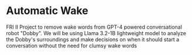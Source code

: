 # Automatic Wake
FRI II Project to remove wake words from GPT-4 powered conversational robot "Dobby". We will be using Llama 3.2-1B lightweight model to analyze the Dobby's surroundings and make decisions on when it should start a conversation without the need for clumsy wake words
